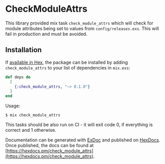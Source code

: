 # CheckModuleAttrs

This library provided mix task `check_module_attrs` which will check for module attributes being set to values from `config/releases.exs`. This will fail in production and must be avoided.

## Installation

If [available in Hex](https://hex.pm/docs/publish), the package can be installed
by adding `check_module_attrs` to your list of dependencies in `mix.exs`:

```elixir
def deps do
  [
    {:check_module_attrs, "~> 0.1.0"}
  ]
end
```

Usage:
```
$ mix check_module_attrs
```

This tasks should be also run on CI - it will exit code 0, if everything is correct and 1 otherwise.

Documentation can be generated with [ExDoc](https://github.com/elixir-lang/ex_doc)
and published on [HexDocs](https://hexdocs.pm). Once published, the docs can
be found at [https://hexdocs.pm/check_module_attrs](https://hexdocs.pm/check_module_attrs).

